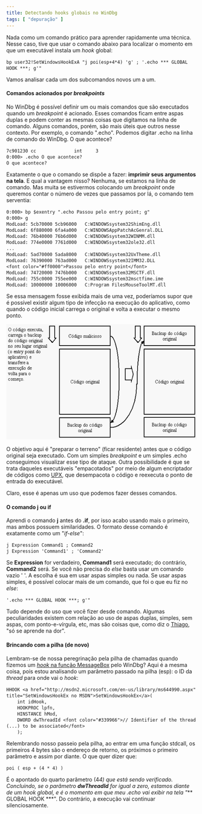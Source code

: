 ```yaml
---
title: Detectando hooks globais no WinDbg
tags: [ "depuração" ]
---
```


Nada como um comando prático para aprender rapidamente uma técnica. Nesse caso, tive que usar o comando abaixo para localizar o momento em que um executável instala um _hook_ global:

    
    bp user32!SetWindowsHookExA "j poi(esp+4*4) 'g' ; '.echo *** GLOBAL HOOK ***; g'"


Vamos analisar cada um dos subcomandos novos um a um.




#### Comandos acionados por _breakpoints_


No WinDbg é possível definir um ou mais comandos que são executados quando um _breakpoint_ é acionado. Esses comandos ficam entre aspas duplas e podem conter as mesmas coisas que digitamos na linha de comando. Alguns comandos, porém, são mais úteis que outros nesse contexto. Por exemplo, o comando ".echo". Podemos digitar .echo na linha de comando do WinDbg. O que acontece?

    
    7c901230 cc              int     3
    0:000> .echo O que acontece?
    O que acontece?


Exatamente o que o comando se dispõe a fazer: **imprimir seus argumentos na tela**. E qual a vantagem nisso? Nenhuma, se estamos na linha de comando. Mas muita se estivermos colocando um _breakpoint_ onde queremos contar o número de vezes que passamos por lá, o comando tem serventia:

    
    0:000> bp $exentry ".echo Passou pelo entry point; g"
    0:000> g
    ModLoad: 5cb70000 5cb96000   C:WINDOWSsystem32ShimEng.dll
    ModLoad: 6f880000 6fa4a000   C:WINDOWSAppPatchAcGenral.DLL
    ModLoad: 76b40000 76b6d000   C:WINDOWSsystem32WINMM.dll
    ModLoad: 774e0000 7761d000   C:WINDOWSsystem32ole32.dll
    ...
    ModLoad: 5ad70000 5ada8000   C:WINDOWSsystem32UxTheme.dll
    ModLoad: 76390000 763ad000   C:WINDOWSsystem32IMM32.DLL
    <font color="#ff0000">Passou pelo entry point</font>
    ModLoad: 74720000 7476b000   C:WINDOWSsystem32MSCTF.dll
    ModLoad: 755c0000 755ee000   C:WINDOWSsystem32msctfime.ime
    ModLoad: 10000000 10006000   C:Program FilesMouseToolMT.dll


Se essa mensagem fosse exibida mais de uma vez, poderíamos supor que é possível existir algum tipo de infecção na execução do aplicativo, como quando o código inicial carrega o original e volta a executar o mesmo ponto.

[![Código Malicioso](/images/codigo-malicioso.gif)](/images/codigo-malicioso.gif)

O objetivo aqui é "preparar o terreno" (ficar residente) antes que o código original seja executado. Com um simples _breakpoint_ e um simples .echo conseguimos visualizar esse tipo de ataque. Outra possibilidade é que se trata daqueles executáveis "empacotados" por meio de algum encriptador de códigos como [UPX](http://www.google.com.br/search?q=UPX), que desempacota o código e reexecuta o ponto de entrada do executável.

Claro, esse é apenas um uso que podemos fazer desses comandos.


#### O comando j ou if


Aprendi o comando **j** antes do **.if**, por isso acabo usando mais o primeiro, mas ambos possuem similaridades. O formato desse comando é exatamente como um "_if-else_":

    
    j Expression Command1 ; Command2
    j Expression 'Command1' ; 'Command2'


Se **Expression** for verdadeiro, **Command1** será executado; do contrário, **Command2** será. Se você não precisa do _else_ basta usar um comando vazio ' '. A escolha é sua em usar aspas simples ou nada. Se usar aspas simples, é possível colocar mais de um comando, que foi o que eu fiz no _else_:

    
    '.echo *** GLOBAL HOOK ***; g'"


Tudo depende do uso que você fizer desde comando. Algumas peculiaridades existem com relação ao uso de aspas duplas, simples, sem aspas, com ponto-e-vírgula, etc, mas são coisas que, como diz o [Thiago](http://www.codebehind.wordpress.com), "só se aprende na dor".


#### Brincando com a pilha (de novo)


Lembram-se de nossa peregrinação pela pilha de chamadas quando fizemos um [_hook_ na função MessageBox](http://www.caloni.com.br/brincando-com-o-windbg) pelo WinDbg? Aqui é a mesma coisa, pois estou analisando um parâmetro passado na pilha (esp): o ID da _thread_ para onde vai o _hook_:

    
    HHOOK <a href="http://msdn2.microsoft.com/en-us/library/ms644990.aspx" title="SetWindowsHookEx no MSDN">SetWindowsHookEx</a>(
    	int idHook,
    	HOOKPROC lpfn,
    	HINSTANCE hMod,
    	DWORD dwThreadId <font color="#339966">// Identifier of the thread (...) to be associated</font>
    	);


Relembrando nosso passeio pela pilha, ao entrar em uma função stdcall, os primeiros 4 bytes são o endereço de retorno, os próximos o primeiro parâmetro e assim por diante. O que quer dizer que:

    
    poi ( esp + (4 * 4) )


É o apontado do quarto parâmetro (4*4) que está sendo verificado. Concluindo, se o parâmetro **dwThreadId** for igual a zero, estamos diante de um _hook_ global, e é o momento em que meu .echo vai exibir na tela "*** GLOBAL HOOK ***". Do contrário, a execução vai continuar silenciosamente.
